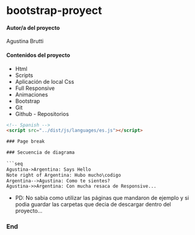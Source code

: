 # bootstrap-proyect
#### Autor/a del proyecto
Agustina Brutti

#### Contenidos del proyecto

- Html
- Scripts
- Aplicación de local Css
- Full Responsive
- Animaciones
- Bootstrap
- Git
- Github - Repositorios

```html
<!-- Spanish -->
<script src="../dist/js/languages/es.js"></script>

### Page break

### Secuencia de diagrama
                    
```seq
Agustina->Argentina: Says Hello 
Note right of Argentina: Hubo mucho\codigo
Argentina-->Agustina: Como te sientes? 
Agustina->>Argentina: Con mucha resaca de Responsive...
```

- PD: No sabia como utilizar las páginas que mandaron de ejemplo y si podia 
guardar las carpetas que decia de descargar dentro del proyecto...
### End
